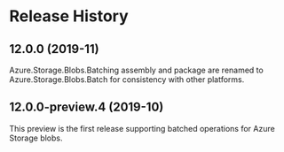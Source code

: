 Release History
===============

12.0.0 (2019-11)
--------------------------
Azure.Storage.Blobs.Batching assembly and package are renamed to Azure.Storage.Blobs.Batch
for consistency with other platforms.

12.0.0-preview.4 (2019-10)
--------------------------
This preview is the first release supporting batched operations for Azure
Storage blobs.
